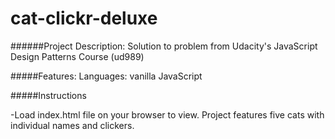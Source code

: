 # cat-clickr-deluxe

######Project Description:
Solution to problem from Udacity's JavaScript Design Patterns Course (ud989) 

#####Features:
Languages: vanilla JavaScript

#####Instructions

-Load index.html file on your browser to view. Project features five cats with individual names and clickers. 
